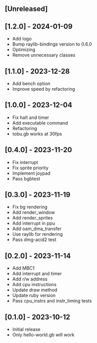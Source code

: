 ## [Unreleased]

## [1.2.0] - 2024-01-09

- Add logo
- Bump raylib-bindings version to 0.6.0
- Optimizing
- Remove unnecessary classes

## [1.1.0] - 2023-12-28

- Add bench option
- Improve speed by refactoring

## [1.0.0] - 2023-12-04

- Fix halt and timer
- Add executable command
- Refactoring
- tobu.gb works at 30fps

## [0.4.0] - 2023-11-20

- Fix interrupt
- Fix sprite priority
- Implement joypad
- Pass bgbtest

## [0.3.0] - 2023-11-19

- Fix bg rendering
- Add render_window
- Add render_sprites
- Add interrupt in ppu
- Add oam_dma_transfer
- Use raylib for rendering
- Pass dmg-acid2 test

## [0.2.0] - 2023-11-14

- Add MBC1
- Add interrupt and timer
- Add r/w address
- Add cpu instructions
- Update draw method
- Update ruby version
- Pass cpu_instrs and instr_timing tests

## [0.1.0] - 2023-10-12

- Initial release
- Only hello-world.gb will work
